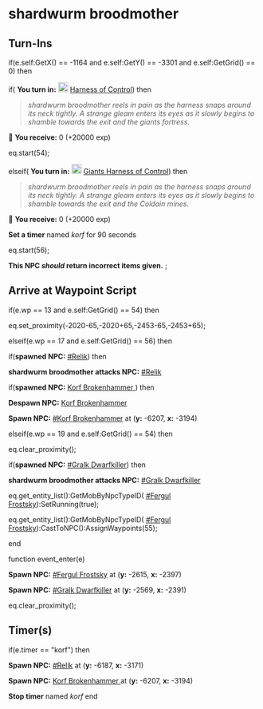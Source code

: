 # shardwurm broodmother
## Turn-Ins




if(e.self:GetX() == -1164 and e.self:GetY() == -3301 and e.self:GetGrid() == 0) then


if( **You turn in:** <img style="background:url(/static/icons/blank_slot.gif);width:20px;height:20px;" src="/static/icons/item_719.png" alt="" /> <a
                                href="/item/30272" data-url="30272" class="tooltip-link link">Harness of Control</a>) then 



>*shardwurm broodmother reels in pain as the harness snaps around its neck tightly. A strange gleam enters its eyes as it slowly begins to shamble towards the exit and the giants fortress.*



 &#127873; **You receive:** 0 (+20000 exp)

 







eq.start(54);


elseif( **You turn in:** <img style="background:url(/static/icons/blank_slot.gif);width:20px;height:20px;" src="/static/icons/item_719.png" alt="" /> <a
                                href="/item/30274" data-url="30274" class="tooltip-link link">Giants Harness of Control</a>) then 



>*shardwurm broodmother reels in pain as the harness snaps around its neck tightly.  A strange gleam enters its eyes as it slowly begins to shamble towards the exit and the Coldain mines.*



 &#127873; **You receive:** 0 (+20000 exp)

 



**Set a timer** named *korf* for 90 seconds







eq.start(56);


**This NPC *should* return incorrect items given.**
;
## Arrive at Waypoint Script






if(e.wp == 13 and e.self:GetGrid() == 54) then





eq.set_proximity(-2020-65,-2020+65,-2453-65,-2453+65);

elseif(e.wp == 17 and e.self:GetGrid() == 56) then


if(**spawned NPC:**  [\#Relik](/npc/118018)) then



**shardwurm broodmother attacks NPC:**  [\#Relik](/npc/118018)



if(**spawned NPC:**  [Korf Brokenhammer ](/npc/118019)) then



**Despawn NPC:**  [Korf Brokenhammer ](/npc/118019)



**Spawn NPC:**  [\#Korf Brokenhammer](/npc/118020) at (**y:** -6207, **x:** -3194)



elseif(e.wp == 19 and e.self:GetGrid() == 54) then





eq.clear_proximity();


if(**spawned NPC:**  [\#Gralk Dwarfkiller](/npc/118012)) then



**shardwurm broodmother attacks NPC:**  [\#Gralk Dwarfkiller](/npc/118012)



eq.get_entity_list():GetMobByNpcTypeID( [\#Fergul Frostsky](/npc/118015)):SetRunning(true);



eq.get_entity_list():GetMobByNpcTypeID( [\#Fergul Frostsky](/npc/118015)):CastToNPC():AssignWaypoints(55);

end


function event_enter(e)

**Spawn NPC:**  [\#Fergul Frostsky](/npc/118015) at (**y:** -2615, **x:** -2397)

**Spawn NPC:**  [\#Gralk Dwarfkiller](/npc/118012) at (**y:** -2569, **x:** -2391)

eq.clear_proximity();
## Timer(s)

if(e.timer == "korf") then


**Spawn NPC:**  [\#Relik](/npc/118018) at (**y:** -6187, **x:** -3171)


**Spawn NPC:**  [Korf Brokenhammer ](/npc/118019) at (**y:** -6207, **x:** -3194)


**Stop timer** named *korf*
end